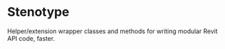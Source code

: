 # Stenotype
Helper/extension wrapper classes and methods for writing modular Revit API code, faster.
